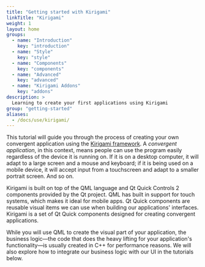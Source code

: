 ```yaml
---
title: "Getting started with Kirigami"
linkTitle: "Kirigami"
weight: 1
layout: home
groups:
  - name: "Introduction"
    key: "introduction"
  - name: "Style"
    key: "style"
  - name: "Components"
    key: "components"
  - name: "Advanced"
    key: "advanced"
  - name: "Kirigami Addons"
    key: "addons"
description: >
  Learning to create your first applications using Kirigami
group: "getting-started"
aliases:
  - /docs/use/kirigami/
---
```


This tutorial will guide you through the process of creating your own convergent
application using the [Kirigami framework](/frameworks/kirigami). A *convergent
application*, in this context, means people can use the program easily
regardless of the device it is running on. If it is on a desktop computer, it
will adapt to a large screen and a mouse and keyboard; if it is being used on a
mobile device, it will accept input from a touchscreen and adapt to a smaller portrait
screen. And so on.

Kirigami is built on top of the QML language and Qt Quick Controls 2 components
provided by the Qt project. QML has built in support for touch systems, which
makes it ideal for mobile apps. Qt Quick components are reusable visual items we
can use when building our applications' interfaces. Kirigami is a set of Qt
Quick components designed for creating convergent applications.

While you will use QML to create the visual part of your application, the
business logic—the code that does the heavy lifting for your application's
functionality—is usually created in C++ for performance reasons. We will also
explore how to integrate our business logic with our UI in the tutorials below.

